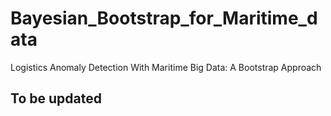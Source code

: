 # Bayesian_Bootstrap_for_Maritime_data
Logistics Anomaly Detection With Maritime Big Data: A Bootstrap Approach

## To be updated
